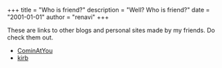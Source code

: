 +++
title = "Who is friend?"
description = "Well? Who is friend?"
date = "2001-01-01"
author = "renavi"
+++

These are links to other blogs and personal sites made by my friends. Do check them out.

- [CominAtYou](https://cominatyou.com/blog)
- [kirb](https://the-depressed.one/)